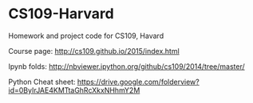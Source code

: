 # CS109-Harvard
Homework and project code for CS109, Havard

Course page: http://cs109.github.io/2015/index.html

Ipynb folds: http://nbviewer.ipython.org/github/cs109/2014/tree/master/

Python Cheat sheet: https://drive.google.com/folderview?id=0ByIrJAE4KMTtaGhRcXkxNHhmY2M
